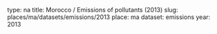 type: na
title: Morocco / Emissions of pollutants (2013)
slug: places/ma/datasets/emissions/2013
place: ma
dataset: emissions
year: 2013
